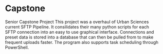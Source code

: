 # Capstone
 Senior Capstone Project
This project was a overhaul of Urban Sciences current SFTP Pipeline. It consilidates their many python scripts for each SFTP connection into an easy to use graphical interface. Connections and preset data is stored into a database that can then be pulled from to make frequent uploads faster. The program also supports task scheduling through PowerShell.
